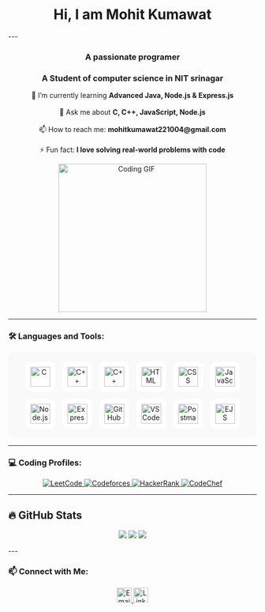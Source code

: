 <h1 align="center" >  Hi, I am Mohit Kumawat </h1>
---

<h3 align="center">A passionate programer</h3>
<h3 align="center">A Student of computer science in NIT srinagar</h3>

<p align="center">
<!--   🔭 I’m currently working on <b>web development projects</b><br><br> -->
  🌱 I’m currently learning <b>Advanced Java, Node.js & Express.js</b><br><br>
<!--   👯 I’m looking to collaborate on <b>Open Source and Web Dev Projects</b><br><br> -->
  💬 Ask me about <b>C, C++, JavaScript, Node.js</b><br><br>
  📫 How to reach me: <b>mohitkumawat221004@gmail.com</b><br><br>
  ⚡ Fun fact: <b>I love solving real-world problems with code</b>
</p>
<p align="center">
  <img src="https://media.giphy.com/media/26tn33aiTi1jkl6H6/giphy.gif" width="300" alt="Coding GIF" />
</p>

---


### 🛠️ Languages and Tools:

<p align="center" style="display: flex; flex-wrap: wrap; justify-content: center; gap: 15px; background-color: #f9f9f9; padding: 20px; border-radius: 15px;">
  <span style="background-color: #ffffff; padding: 10px; border-radius: 10px; display: inline-block;">
    <img src="https://cdn.jsdelivr.net/gh/devicons/devicon/icons/c/c-original.svg" width="40" height="40" alt="C"/>
  </span>
  <span style="background-color: #ffffff; padding: 10px; border-radius: 10px; display: inline-block;">
    <img src="https://cdn.jsdelivr.net/gh/devicons/devicon/icons/cplusplus/cplusplus-original.svg" width="40" height="40" alt="C++"/>
  </span>
  <span style="background-color: #ffffff; padding: 10px; border-radius: 10px; display: inline-block;">
    <img src="https://cdn.jsdelivr.net/gh/devicons/devicon/icons/java/java-original.svg" width="40" height="40" alt="C++"/>
  </span>
  <span style="background-color: #ffffff; padding: 10px; border-radius: 10px; display: inline-block;">
    <img src="https://cdn.jsdelivr.net/gh/devicons/devicon/icons/html5/html5-original.svg" width="40" height="40" alt="HTML"/>
  </span>
  <span style="background-color: #ffffff; padding: 10px; border-radius: 10px; display: inline-block;">
    <img src="https://cdn.jsdelivr.net/gh/devicons/devicon/icons/css3/css3-original.svg" width="40" height="40" alt="CSS"/>
  </span>
  <span style="background-color: #ffffff; padding: 10px; border-radius: 10px; display: inline-block;">
    <img src="https://cdn.jsdelivr.net/gh/devicons/devicon/icons/javascript/javascript-original.svg" width="40" height="40" alt="JavaScript"/>
  </span>
  <span style="background-color: #ffffff; padding: 10px; border-radius: 10px; display: inline-block;">
    <img src="https://cdn.jsdelivr.net/gh/devicons/devicon/icons/nodejs/nodejs-original.svg" width="40" height="40" alt="Node.js"/>
  </span>
  
  <span style="background-color: #ffffff; padding: 10px; border-radius: 10px; display: inline-block;">
    <img src="https://cdn.jsdelivr.net/gh/devicons/devicon/icons/express/express-original.svg" width="40" height="40" alt="Express.js"/>
  </span>
<span style="background-color: #ffffff; padding: 10px; border-radius: 10px; display: inline-block;">
  <img src="https://www.svgrepo.com/show/475654/github-color.svg" width="40" height="40" alt="GitHub"/>
</span>
  <span style="background-color: #ffffff; padding: 10px; border-radius: 10px; display: inline-block;">
    <img src="https://cdn.jsdelivr.net/gh/devicons/devicon/icons/vscode/vscode-original.svg" width="40" height="40" alt="VS Code"/>
  </span>
  <span style="background-color: #ffffff; padding: 10px; border-radius: 10px; display: inline-block;">
    <img src="https://img.icons8.com/external-tal-revivo-color-tal-revivo/96/000000/external-postman-is-the-only-complete-api-development-environment-logo-color-tal-revivo.png" width="40" height="40" alt="Postman"/>
  </span>
  <span style="background-color: #ffffff; padding: 10px; border-radius: 10px; display: inline-block;">
    <img src="https://img.icons8.com/color/96/ejs.png" width="40" height="40" alt="EJS logo"/>
  </span>
</p>



---

### 💻 Coding Profiles:

<p align="center">
  <a href="https://leetcode.com/mohit16user" target="_blank">
    <img src="https://img.shields.io/badge/LeetCode-FFA116?style=for-the-badge&logo=leetcode&logoColor=black" alt="LeetCode" />
  </a>
  
  <a href="https://codeforces.com/profile/Ammohit22" target="_blank">
    <img src="https://img.shields.io/badge/Codeforces-1F8ACB?style=for-the-badge&logo=codeforces&logoColor=white" alt="Codeforces" />
  </a>

  <a href="https://www.hackerrank.com/mohitkumawat2211" target="_blank">
    <img src="https://img.shields.io/badge/HackerRank-2EC866?style=for-the-badge&logo=HackerRank&logoColor=white" alt="HackerRank" />
  </a>
  
  <a href="https://www.codechef.com/users/mohitkumars" target="_blank">
    <img src="https://img.shields.io/badge/CodeChef-FFD700?style=for-the-badge&logo=CodeChef&logoColor=white" alt="CodeChef" />
  </a>
</p>

---

## 🔥 GitHub Stats
<!-- <p align="center"> 
  <a href="https://github.com/Mohitkumar2217" target="_blank">
    <img src="https://img.shields.io/badge/Github-000000?style=for-the-badge&logo=Github&logoColor=white" alt="Github" />
  </a>
</p> -->
  <p align="center">
     <img src="https://github-readme-stats.vercel.app/api?username=Mohitkumar2217&show_icons=true&theme=dark" />
     <img src="https://github-readme-streak-stats.herokuapp.com/?user=Mohitkumar2217&theme=dark" />
     <img src="https://github-readme-stats.vercel.app/api/top-langs/?username=Mohitkumar2217&layout=compact&theme=dark" />
  </p>
---

### 📫 Connect with Me:

<p align="center">
  <a href="mailto:mohitkumawat221004@gmail.com" target="_blank">
    <img src="https://cdn-icons-png.flaticon.com/512/732/732200.png" width="30" alt="Email" />
  </a>
  <a href="https://www.linkedin.com/in/mohit-kumawat-889202374" target="_blank">
    <img src="https://cdn.jsdelivr.net/gh/devicons/devicon/icons/linkedin/linkedin-original.svg" width="30" alt="LinkedIn" />
  </a>
</p>
